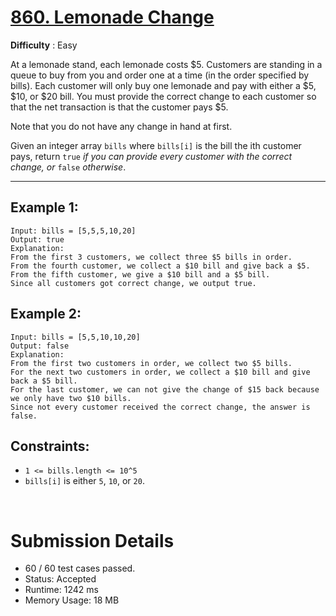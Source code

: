 # [860. Lemonade Change](https://leetcode.com/problems/lemonade-change/)

**Difficulty** : Easy

At a lemonade stand, each lemonade costs $5. Customers are standing in a queue to buy from you and order one at a time (in the order specified by bills). Each customer will only buy one lemonade and pay with either a $5, $10, or $20 bill. You must provide the correct change to each customer so that the net transaction is that the customer pays $5.

Note that you do not have any change in hand at first.

Given an integer array `bills` where `bills[i]` is the bill the ith customer pays, return `true` _if you can provide every customer with the correct change, or_ `false` _otherwise_.

---

## Example 1:

```
Input: bills = [5,5,5,10,20]
Output: true
Explanation: 
From the first 3 customers, we collect three $5 bills in order.
From the fourth customer, we collect a $10 bill and give back a $5.
From the fifth customer, we give a $10 bill and a $5 bill.
Since all customers got correct change, we output true.
```

## Example 2:

```
Input: bills = [5,5,10,10,20]
Output: false
Explanation: 
From the first two customers in order, we collect two $5 bills.
For the next two customers in order, we collect a $10 bill and give back a $5 bill.
For the last customer, we can not give the change of $15 back because we only have two $10 bills.
Since not every customer received the correct change, the answer is false.
```

## Constraints:

* `1 <= bills.length <= 10^5`
* `bills[i]` is either `5`, `10`, or `20`.


<br>

# Submission Details

* 60 / 60 test cases passed.
* Status: Accepted
* Runtime: 1242 ms
* Memory Usage: 18 MB